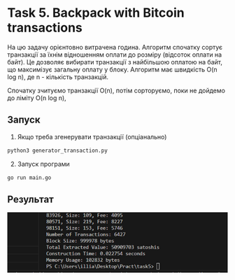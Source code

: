 # Task 5. Backpack with Bitcoin transactions

На цю задачу орієнтовно витрачена година. Алгоритм спочатку сортує транзакції за їхнім відношенням оплати до розміру (відсоток оплати на байт). Це дозволяє вибирати транзакції з найбільшою оплатою на байт, що максимізує загальну оплату у блоку. Алгоритм має швидкість O(n log n), де n - кількість транзакцій. 

Спочатку зчитуємо транзакції O(n), потім сорторуємо, поки не дойдемо до ліміту O(n log n), 



## Запуск

1. Якщо треба згенерувати транзакції (опціанально)

```bash
python3 generator_transaction.py 
```

2. Запуск програми

```bash
go run main.go
```

## Результат

![alt text](image.jpg)

